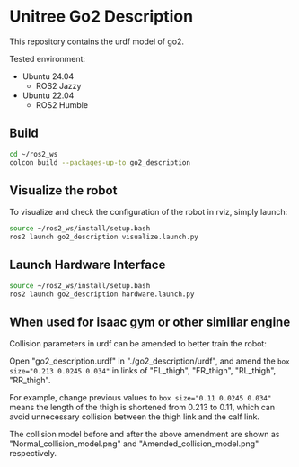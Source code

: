 # Unitree Go2 Description
This repository contains the urdf model of go2.

Tested environment:
* Ubuntu 24.04
  * ROS2 Jazzy
* Ubuntu 22.04
  * ROS2 Humble

## Build
```bash
cd ~/ros2_ws
colcon build --packages-up-to go2_description
```

## Visualize the robot
To visualize and check the configuration of the robot in rviz, simply launch:
```bash
source ~/ros2_ws/install/setup.bash
ros2 launch go2_description visualize.launch.py
```

## Launch Hardware Interface
```bash
source ~/ros2_ws/install/setup.bash
ros2 launch go2_description hardware.launch.py
```

## When used for isaac gym or other similiar engine 

Collision parameters in urdf can be amended to better train the robot:

Open "go2_description.urdf" in "./go2_description/urdf",
and amend the ` box size="0.213 0.0245 0.034" ` in links of "FL_thigh", "FR_thigh", "RL_thigh", "RR_thigh".

For example, change previous values to ` box size="0.11 0.0245 0.034" ` means the length of the thigh is shortened from 0.213 to 0.11, which can avoid unnecessary collision between the thigh link and the calf link. 

The collision model before and after the above amendment are shown as "Normal_collision_model.png" and "Amended_collision_model.png" respectively.



